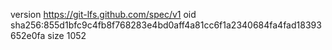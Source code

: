 version https://git-lfs.github.com/spec/v1
oid sha256:855d1bfc9c4fb8f768283e4bd0aff4a81cc6f1a2340684fa4fad18393652e0fa
size 1052
